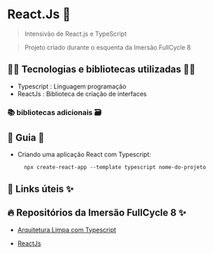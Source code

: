 # React.Js 🚀

> Intensivão de React.js e TypeScript

> Projeto criado durante o esquenta da Imersão FullCycle 8

## 👨‍💻 Tecnologias e bibliotecas utilizadas 👩‍💻

- Typescript : Linguagem programação
- ReactJs : Biblioteca de criação de interfaces

### 📚 bibliotecas adicionais 🗃️

## 📖 Guia 📃

- Criando uma aplicação React com Typescript:

        npx create-react-app --template typescript nome-do-projeto

## 🔗 Links úteis ✨

## 🔥 Repositórios da Imersão FullCycle 8 ✨

- [Arquitetura Limpa com Typescript](https://github.com/rodolfoHOk/fullcycle.typescrit-clean-arch)

- [ReactJs]()
